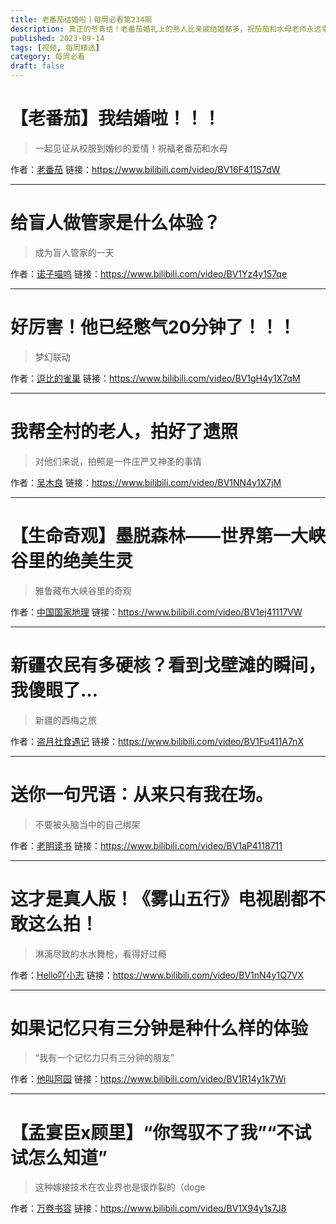 ```yaml
---
title: 老番茄结婚啦丨每周必看第234期
description: 真正的爷青结！老番茄婚礼上的熟人比亲戚结婚都多，祝茄茄和水母老师永远幸福！
published: 2023-09-14
tags: [视频, 每周精选]
category: 每周必看
draft: false
---
```


# 【老番茄】我结婚啦！！！
> 一起见证从校服到婚纱的爱情！祝福老番茄和水母

作者：[老番茄](https://space.bilibili.com/546195)
链接：https://www.bilibili.com/video/BV16F411S7dW

---

# 给盲人做管家是什么体验？
> 成为盲人管家的一天

作者：[诺子喵呜](https://space.bilibili.com/10276136)
链接：https://www.bilibili.com/video/BV1Yz4y157qe

---

# 好厉害！他已经憋气20分钟了！！！
> 梦幻联动

作者：[逗比的雀巢](https://space.bilibili.com/5294454)
链接：https://www.bilibili.com/video/BV1gH4y1X7qM

---

# 我帮全村的老人，拍好了遗照
> 对他们来说，拍照是一件庄严又神圣的事情

作者：[吴木良](https://space.bilibili.com/1457645949)
链接：https://www.bilibili.com/video/BV1NN4y1X7jM

---

# 【生命奇观】墨脱森林——世界第一大峡谷里的绝美生灵
> 雅鲁藏布大峡谷里的奇观

作者：[中国国家地理](https://space.bilibili.com/2000819931)
链接：https://www.bilibili.com/video/BV1ej41117VW

---

# 新疆农民有多硬核？看到戈壁滩的瞬间，我傻眼了…
> 新疆的西梅之旅

作者：[盗月社食遇记](https://space.bilibili.com/99157282)
链接：https://www.bilibili.com/video/BV1Fu411A7nX

---

# 送你一句咒语：从来只有我在场。
> 不要被头脑当中的自己绑架

作者：[老明读书](https://space.bilibili.com/22928705)
链接：https://www.bilibili.com/video/BV1aP4118711

---

# 这才是真人版！《雾山五行》电视剧都不敢这么拍！
> 淋漓尽致的水水舞枪，看得好过瘾

作者：[Hello吖小志](https://space.bilibili.com/292659211)
链接：https://www.bilibili.com/video/BV1nN4y1Q7VX

---

# 如果记忆只有三分钟是种什么样的体验
> “我有一个记忆力只有三分钟的朋友”

作者：[他叫阿园](https://space.bilibili.com/2041168605)
链接：https://www.bilibili.com/video/BV1R14y1k7Wi

---

# 【孟宴臣x顾里】“你驾驭不了我”“不试试怎么知道”
> 这种嫁接技术在农业界也是很炸裂的（doge

作者：[万卷书容](https://space.bilibili.com/1020358977)
链接：https://www.bilibili.com/video/BV1X94y1s7J8

